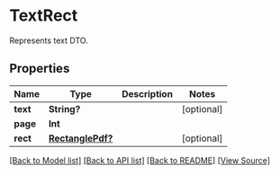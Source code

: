 # TextRect
Represents text DTO.

## Properties
Name | Type | Description | Notes
------------ | ------------- | ------------- | -------------
**text** | **String?** |  | [optional]
**page** | **Int** |  | 
**rect** | [**RectanglePdf?**](RectanglePdf.md) |  | [optional]

[[Back to Model list]](../README.md#documentation-for-models) [[Back to API list]](../README.md#documentation-for-api-endpoints) [[Back to README]](../README.md) [[View Source]](../AsposePdfCloud/Models/TextRect.swift)

